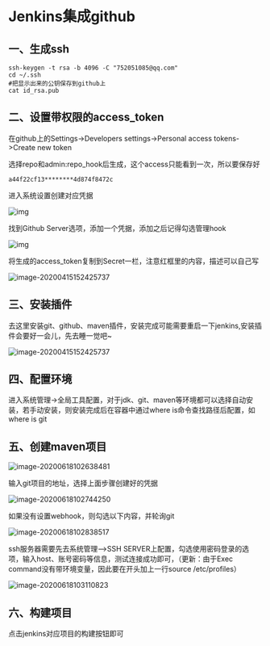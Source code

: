# Jenkins集成github

## 一、生成ssh

```
ssh-keygen -t rsa -b 4096 -C "752051085@qq.com"
cd ~/.ssh
#把显示出来的公钥保存到github上
cat id_rsa.pub
```



## 二、设置带权限的access_token

在github上的Settings->Developers settings->Personal access tokens->Create new token

选择repo和admin:repo_hook后生成，这个access只能看到一次，所以要保存好

```
a44f22cf13********4d874f8472c 
```

进入系统设置创建对应凭据

![img](http://kylescloud.top/site/pic/Jenkins1.png)

找到Github Server选项，添加一个凭据，添加之后记得勾选管理hook

![img](http://kylescloud.top/site/pic/Jenkins2.png)

将生成的access_token复制到Secret一栏，注意红框里的内容，描述可以自己写

![image-20200415152425737](http://kylescloud.top/site/pic/Jenkins3.png)



## 三、安装插件

去这里安装git、github、maven插件，安装完成可能需要重启一下jenkins,安装插件会要好一会儿，先去睡一觉吧~

![image-20200415152425737](http://kylescloud.top/site/pic/Jenkins4.png)



## 四、配置环境

进入系统管理->全局工具配置，对于jdk、git、maven等环境都可以选择自动安装，若手动安装，则安装完成后在容器中通过where is命令查找路径后配置，如where is git



## 五、创建maven项目

![image-20200618102638481](http://kyle-pic.oss-cn-hangzhou.aliyuncs.com/img/image-20200618102638481.png)



输入git项目的地址，选择上面步骤创建好的凭据

![image-20200618102744250](http://kyle-pic.oss-cn-hangzhou.aliyuncs.com/img/image-20200618102744250.png)



如果没有设置webhook，则勾选以下内容，并轮询git

![image-20200618102838517](http://kyle-pic.oss-cn-hangzhou.aliyuncs.com/img/image-20200618102838517.png)



ssh服务器需要先去系统管理-->SSH SERVER上配置，勾选使用密码登录的选项，输入host、账号密码等信息，测试连接成功即可，（更新：由于Exec command没有带环境变量，因此要在开头加上一行source /etc/profiles）

![image-20200618103110823](http://kyle-pic.oss-cn-hangzhou.aliyuncs.com/img/image-20200618103110823.png)



## 六、构建项目

点击jenkins对应项目的构建按钮即可